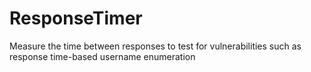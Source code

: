 # ResponseTimer
Measure the time between responses to test for vulnerabilities such as response time-based username enumeration
